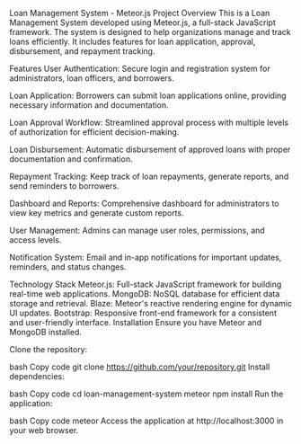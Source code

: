 Loan Management System - Meteor.js Project
Overview
This is a Loan Management System developed using Meteor.js, a full-stack JavaScript framework. The system is designed to help organizations manage and track loans efficiently. It includes features for loan application, approval, disbursement, and repayment tracking.

Features
User Authentication: Secure login and registration system for administrators, loan officers, and borrowers.

Loan Application: Borrowers can submit loan applications online, providing necessary information and documentation.

Loan Approval Workflow: Streamlined approval process with multiple levels of authorization for efficient decision-making.

Loan Disbursement: Automatic disbursement of approved loans with proper documentation and confirmation.

Repayment Tracking: Keep track of loan repayments, generate reports, and send reminders to borrowers.

Dashboard and Reports: Comprehensive dashboard for administrators to view key metrics and generate custom reports.

User Management: Admins can manage user roles, permissions, and access levels.

Notification System: Email and in-app notifications for important updates, reminders, and status changes.

Technology Stack
Meteor.js: Full-stack JavaScript framework for building real-time web applications.
MongoDB: NoSQL database for efficient data storage and retrieval.
Blaze: Meteor's reactive rendering engine for dynamic UI updates.
Bootstrap: Responsive front-end framework for a consistent and user-friendly interface.
Installation
Ensure you have Meteor and MongoDB installed.

Clone the repository:

bash
Copy code
git clone https://github.com/your/repository.git
Install dependencies:

bash
Copy code
cd loan-management-system
meteor npm install
Run the application:

bash
Copy code
meteor
Access the application at http://localhost:3000 in your web browser.
